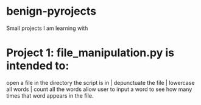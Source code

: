 # benign-pyrojects
Small projects I am learning with

# Project 1: file_manipulation.py is intended to: 
  open a file in the directory the script is in | depunctuate the file | lowercase all words | count all the words allow user to input a word to see how many times that word appears in the file.

